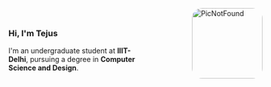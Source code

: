  <img src="https://images.icon-icons.com/665/PNG/512/alien_pixel_icon-icons.com_60289.png" 
       alt="PicNotFound" 
       width="140" 
       align="right" 
       style="margin-left: 100px; border-radius: 20px;" />
<br/>
  <h3>Hi, I'm Tejus</h3>
  <p>
    I'm an undergraduate student at <strong>IIIT-Delhi</strong>, pursuing a degree in <strong>Computer Science and Design</strong>.
  </p>
  <br />

</div>
